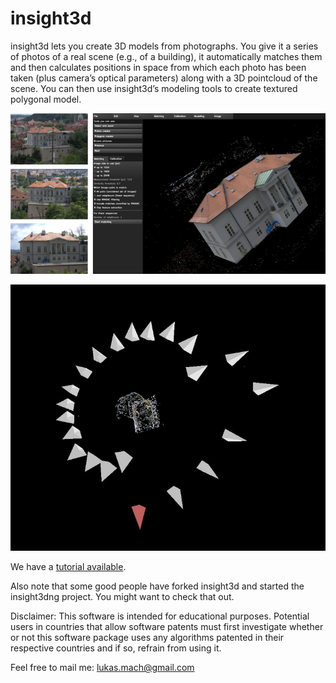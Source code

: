 insight3d
=========

insight3d lets you create 3D models from photographs. You give it a series of photos of a real scene (e.g., of a building), it automatically matches them and then calculates positions in space from which each photo has been taken (plus camera’s optical parameters) along with a 3D pointcloud of the scene. You can then use insight3d’s modeling tools to create textured polygonal model.

![SLAM UI](slam_and_editor_ui.png)

![SLAM](slam.png)

We have a [tutorial available](https://insight3d.sourceforge.net/insight3d_tutorial.pdf).

Also note that some good people have forked insight3d and started the insight3dng project. You might want to check that out.

Disclaimer: This software is intended for educational purposes. Potential users in countries that allow software patents must first investigate whether or not this software package uses any algorithms patented in their respective countries and if so, refrain from using it.

Feel free to mail me: [lukas.mach@gmail.com](mailto:lukas.mach@gmail.com)
